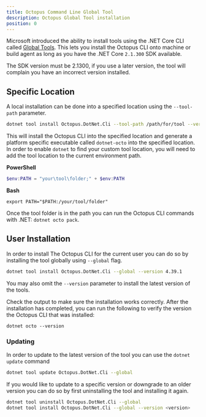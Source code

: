 ```yaml
---
title: Octopus Command Line Global Tool
description: Octopus Global Tool installation
position: 0
---
```


Microsoft introduced the ability to install tools using the .NET Core CLI called [Global Tools](https://docs.microsoft.com/en-us/dotnet/core/tools/global-tools). This lets you install the Octopus CLI onto machine or build agent as long as you have the .NET Core `2.1.300` SDK available.

The SDK version must be 2.1300, if you use a later version, the tool will complain you have an incorrect version installed.

## Specific Location
A local installation can be done into a specified location using the `--tool-path` parameter.

```bash
dotnet tool install Octopus.DotNet.Cli --tool-path /path/for/tool --version <version>
```
This will install the Octopus CLI into the specified location and generate a platform specific executable called `dotnet-octo` into the specified location. In order to enable `dotnet` to find your custom tool location, you will need to add the tool location to the current environment path.

**PowerShell**

```powershell
$env:PATH = "your\tool\folder;" + $env:PATH
```

**Bash**
```
export PATH="$PATH:/your/tool/folder"
```

Once the tool folder is in the path you can run the Octopus CLI commands with .NET: `dotnet octo pack`.

## User Installation

In order to install The Octopus CLI for the current user you can do so by installing the tool globally using
`--global` flag.

```bash
dotnet tool install Octopus.DotNet.Cli --global --version 4.39.1
```
You may also omit the `--version` parameter to install the latest version of the tools.

Check the output to make sure the installation works correctly. After the installation has completed, you can run the following to verify the version the Octopus CLI that was installed:

```
dotnet octo --version
```

### Updating
In order to update to the latest version of the tool you can use the `dotnet update` command

```bash
dotnet tool update Octopus.DotNet.Cli --global
```

If you would like to update to a specific version or downgrade to an older version you can do
so by first uninstalling the tool and installing it again.

```bash
dotnet tool uninstall Octopus.DotNet.Cli --global
dotnet tool install Octopus.DotNet.Cli --global --version <version>
```
